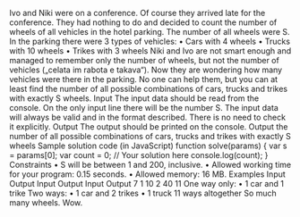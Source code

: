 Ivo and Niki were on a conference. Of course they arrived late for the conference. They had nothing to do and decided to count the number of wheels of all vehicles in the hotel parking. The number of all wheels were S. In the parking there were 3 types of vehicles:
•	Cars with 4 wheels
•	Trucks with 10 wheels
•	Trikes with 3 wheels
Niki and Ivo are not smart enough and managed to remember only the number of wheels, but not the number of vehicles („celata im rabota e takava“). Now they are wondering how many vehicles were there in the parking. No one can help them, but you can at least find the number of all possible combinations of cars, trucks and trikes with exactly S wheels.
Input
The input data should be read from the console. 
On the only input line there will be the number S.
The input data will always be valid and in the format described. There is no need to check it explicitly.
Output
The output should be printed on the console.
Output the number of all possible combinations of cars, trucks and trikes with exactly S wheels
Sample solution code (in JavaScript)
function solve(params) {
    var s = params[0];
    var count = 0;
    // Your solution here
    console.log(count);
}
Constraints
•	S will be between 1 and 200, inclusive.
•	Allowed working time for your program: 0.15 seconds.
•	Allowed memory: 16 MB.
Examples
Input	Output		Input	Output		Input	Output
7	1		10	2		40	11
One way only:
•	1 car and 1 trike		Two ways:
•	1 car and 2 trikes
•	1 truck		11 ways altogether
So much many wheels. Wow.
